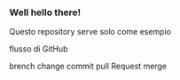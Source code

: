 ### Well hello there!


Questo repository serve solo come esempio

flusso di GitHub

brench
change
commit
pull Request
merge
